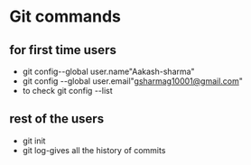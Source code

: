 # Git commands
## for  first  time  users
* git config--global user.name"Aakash-sharma"
* git config --global user.email"gsharmag10001@gmail.com"
* to check git config --list
## rest of the users
* git init
* git  log-gives  all the history of  commits